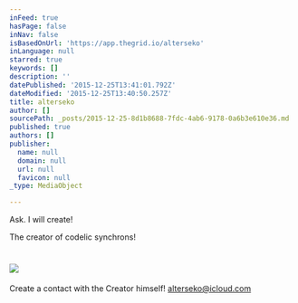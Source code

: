 ```yaml
---
inFeed: true
hasPage: false
inNav: false
isBasedOnUrl: 'https://app.thegrid.io/alterseko'
inLanguage: null
starred: true
keywords: []
description: ''
datePublished: '2015-12-25T13:41:01.792Z'
dateModified: '2015-12-25T13:40:50.257Z'
title: alterseko
author: []
sourcePath: _posts/2015-12-25-8d1b8688-7fdc-4ab6-9178-0a6b3e610e36.md
published: true
authors: []
publisher:
  name: null
  domain: null
  url: null
  favicon: null
_type: MediaObject

---
```

Ask. I will create!

The creator of codelic synchrons!

# ![](https://s3-us-west-2.amazonaws.com/the-grid-img/p/28ed0a5fd9c36b4d6f8c9972351c0e93b4ec4a2d.png)

Create a contact with the Creator himself! [alterseko@icloud.com][0]

[0]: mailto:alterseko@icloud.com